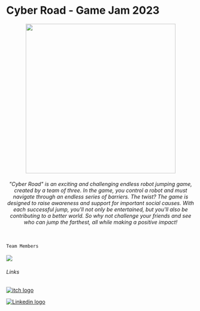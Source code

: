 # Cyber Road - Game Jam 2023

<div align="center">

<img width="400px" src="https://cdn.discordapp.com/attachments/931474990996537354/1069245662350295091/Cyber_Road.png" align="center">
</div>

<div align="center">
    <h6>
        "Cyber Road" is an exciting and challenging endless robot jumping game, created by a team of three. In the game, you control a robot and must navigate through an endless series of barriers. The twist? The game is designed to raise awareness and support for important social causes. With each successful jump, you'll not only be entertained, but you'll also be contributing to a better world. So why not challenge your friends and see who can jump the farthest, all while making a positive impact!
    </h6>
</div>

<br>
<div align="left">
    <code>Team Members</code>
    
</div>
<br>
<div align="left">
    <a href="https://github.com/niyazbadar/HTML-game-jam/graphs/contributors">
  <img src="https://contrib.rocks/image?repo=niyazbadar/HTML-game-jam" />
</a>
</div>


###### Links


[![itch logo](https://img.shields.io/badge/Itch.io-FA5C5C?style=for-the-badge&logo=itchdotio&logoColor=white)](https://niyazbadar.itch.io/html-jam)

[![Linkedin logo](https://img.shields.io/badge/LinkedIn-0077B5?style=for-the-badge&logo=linkedin&logoColor=white)](https://niyazbadar.itch.io/html-jam)

